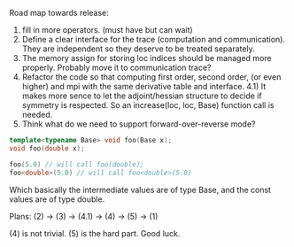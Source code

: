 Road map towards release:
1) fill in more operators. (must have but can wait)
2) Define a clear interface for the trace (computation and communication). They are independent so they deserve to be treated separately.
3) The memory assign for storing loc indices should be managed more properly. Probably move it to communication trace?
4) Refactor the code so that computing first order, second order, (or even higher) and mpi with the same derivative table and interface.
4.1) It makes more sence to let the adjoint/hessian structure to decide if symmetry is respected. So an increase(loc, loc, Base) function call is needed.
5) Think what do we need to support forward-over-reverse mode?
```c++
template<typename Base> void foo(Base x);
void foo(double x);

foo(5.0) // will call foo(double);
foo<double>(5.0) // will call foo<double>(5.0)
```
Which basically the intermediate values are of type Base, and the const values are of type double.

Plans:
(2) -> (3) -> (4.1) -> (4) -> (5) -> (1)

(4) is not trivial.
(5) is the hard part.
Good luck.
